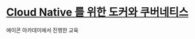 # [Cloud Native 를 위한 도커와 쿠버네티스](http://acornedu.co.kr/incumbent/edu_detail.jsp?seq=124)
에이콘 아카데미에서 진행한 교육
